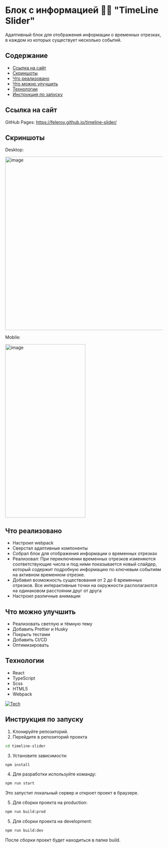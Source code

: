 # Блок с информацией 👨‍🔬 "TimeLine Slider"

Адаптивный блок для отображения информации о временных отрезках, в каждом из которых существует несколько событий.

## Содержание
* [Ссылка на сайт](#ссылка-на-сайт)
* [Скриншоты](#скриншоты)
* [Что реализовано](#что-реализовано)
* [Что можно улучшить](#что-можно-улучшить)
* [Технологии](#технологии)
* [Инструкция по запуску](#инструкция-по-запуску)

## Ссылка на сайт
GitHub Pages: https://feleroy.github.io/timeline-slider/

## Скриншоты
Desktop:

<img width="555" height="555" alt="image" src="https://github.com/user-attachments/assets/5a3c4c52-7311-4d07-b339-7910366727d0" />

Mobile:

<img width="256" height="555" alt="image" src="https://github.com/user-attachments/assets/4a4a6658-ba23-43e9-a3f4-619b1311365f" />



## Что реализовано
* Настроил webpack
* Сверстал адаптивные компоненты
* Собрал блок для отображения информации о временных отрезках
* Реализовал: При переключении временных отрезков изменяются соответствующие числа и под ними показывается новый слайдер, который содержит подробную информацию по ключевым событиям на активном временном отрезке.
* Добавил возможность существования от 2 до 6 временных отрезков. Все интерактивные точки на окружности располагаются на одинаковом расстоянии друг от друга
* Настроил различные анимации

## Что можно улучшить
* Реализовать светлую и тёмную тему
* Добавить Prettier и Husky
* Покрыть тестами
* Добавить CI/CD
* Оптимизировать

## Технологии
* React
* TypeScript
* Scss
* HTML5
* Webpack

[![Tech](https://skillicons.dev/icons?i=react,typescript,scss,html,webpack&theme=dark)](https://skillicons.dev)

## Инструкция по запуску
1)  Клонируйте репозиторий.
2)  Перейдите в репозиторий проекта
 ```bash
cd timeline-slider
  ```
3) Установите зависимости:
 ```bash
npm install
  ```
4) Для разработки используйте команду:
 ```bash
npm run start
  ```
Это запустит локальный сервер и откроет проект в браузере.

5) Для сборки проекта на production:
 ```bash
npm run build:prod
  ```
5) Для сборки проекта на development:
 ```bash
npm run build:dev
  ```
После сборки проект будет находиться в папке build.
